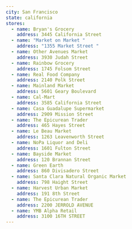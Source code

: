 ```yaml
---
city: San Francisco
state: california
stores:
  - name: Bryan's Grocery
    address: 3445 California Street
  - name: "Market on Market "
    address: "1355 Market Street "
  - name: Other Avenues Market
    address: 3930 Judah Street
  - name: Rainbow Grocery
    address: 1745 Folsom Street
  - name: Real Food Company
    address: 2140 Polk Street
  - name: Mainland Market
    address: 5601 Geary Boulevard
  - name: Cal-Mart
    address: 3585 California Street
  - name: Casa Guadalupe Supermarket
    address: 2909 Mission Street
  - name: The Epicurean Trader
    address: 465 Hayes Street
  - name: Le Beau Market
    address: 1263 Leavenworth Street
  - name: NoPa Liquor and Deli
    address: 1601 Fulton Street
  - name: Bayside Market
    address: 120 Brannan Street
  - name: Green Earth
    address: 860 Divisadero Street
  - name: Santa Clara Natural Organic Market
    address: 798 Haight Street
  - name: Harvest Urban Market
    address: 191 8th Street
  - name: The Epicurean Trader
    address: 2200 JERROLD AVENUE
  - name: YMB Alpha Retail
    address: 3100 16TH STREET
---
```

